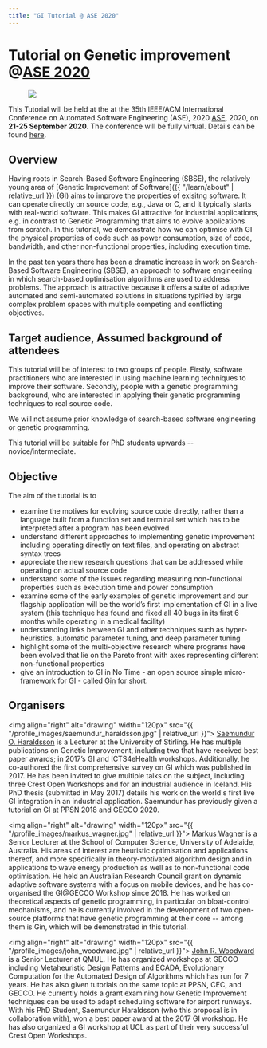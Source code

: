 ```yaml
---
title: "GI Tutorial @ ASE 2020"
---
```


# Tutorial on Genetic improvement @[ASE 2020](https://conf.researchr.org/home/ase-2020)


<figure class="figure">
  <img class="figure-img img-fluid" src="https://conf.researchr.org/getImage/ase-2020/carousel/ewvewr.jpg">
</figure>

This Tutorial will be held at the at the 35th IEEE/ACM International Conference on Automated Software Engineering (ASE), 2020 [ASE](https://conf.researchr.org/home/ase-2020), 2020, on **21-25 September 2020**. The conference will be fully virtual. Details can be found [here](https://conf.researchr.org/home/ase-2020).

## Overview

Having roots in Search-Based Software Engineering (SBSE), the relatively young area of [Genetic Improvement of Software]({{ "/learn/about" | relative_url }}) (GI) aims to improve the properties of exisitng software. It can operate directly on source code, e.g., Java or C, and it typically starts with real-world software. This makes GI attractive for industrial applications, e.g. in contrast to Genetic Programming that aims to evolve applications from scratch. In this tutorial, we demonstrate how we can optimise with GI the physical properties of code such as power consumption, size of code, bandwidth, and other non-functional properties, including execution time.

In the past ten years there has been a dramatic increase in work on Search-Based Software Engineering (SBSE), an approach to software engineering in which search-based optimisation algorithms are used to address problems. The approach is attractive because it offers a suite of adaptive automated and semi-automated solutions in situations typified by large complex problem spaces with multiple competing and conflicting objectives. 

## Target audience, Assumed background of attendees

This tutorial will be of interest to two groups of people. 
Firstly, software practitioners who are interested in using machine learning techniques to improve their software.
Secondly, people with a genetic programming background, who are interested in applying their genetic programming techniques to real source code. 

We will not assume prior knowledge of search-based software engineering or genetic programming.

This tutorial will be suitable for PhD students upwards -- novice/intermediate.

## Objective

The aim of the tutorial is to
- examine the motives for evolving source code directly, rather than a language built from a function set and terminal set which has to be interpreted after a program has been evolved
- understand different approaches to implementing genetic improvement including operating directly on text files, and operating on abstract syntax trees
- appreciate the new research questions that can be addressed while operating on actual source code
- understand some of the issues regarding measuring non-functional properties such as execution time and power consumption
- examine some of the early examples of genetic improvement and our flagship application will be the world’s first implementation of GI in a live system (this technique has found and fixed all 40 bugs in its first 6 months while operating in a medical facility)
- understanding links between GI and other techniques such as hyper-heuristics, automatic parameter tuning, and deep parameter tuning
- highlight some of the multi-objective research where programs have been evolved that lie on the Pareto front with axes representing different non-functional properties
- give an introduction to GI in No Time - an open source simple micro-framework for GI - called [Gin](https://github.com/gintool/gin) for short.

## Organisers

<img align="right"  alt="drawing" width="120px" src="{{ "/profile_images/saemundur_haraldsson.jpg" | relative_url }}">
[Saemundur O. Haraldsson](http://www.cs.stir.ac.uk/~soh/ ) is a Lecturer at the University of Stirling. He has multiple publications on Genetic Improvement, including two that have received best paper awards; in 2017’s GI and ICTS4eHealth workshops. Additionally, he co-authored the first comprehensive survey on GI which was published in 2017. He has been invited to give multiple talks on the subject, including three Crest Open Workshops and for an industrial audience in Iceland. His PhD thesis (submitted in May 2017) details his work on the world's first live GI integration in an industrial application. Saemundur has previously given a tutorial on GI at PPSN 2018 and GECCO 2020.

<img align="right"  alt="drawing" width="120px" src="{{ "/profile_images/markus_wagner.jpg" | relative_url }}">
[Markus Wagner](https://cs.adelaide.edu.au/~markus/) is a Senior Lecturer at the School of Computer Science, University of Adelaide, Australia. His areas of interest are heuristic optimisation and applications thereof, and more specifically in theory-motivated algorithm design and in applications to wave energy production as well as to non-functional code optimisation. He held an Australian Research Council grant on dynamic adaptive software systems with a focus on mobile devices, and he has co-organised the GI@GECCO Workshop since 2018. He has worked on theoretical aspects of genetic programming, in particular on bloat-control mechanisms, and he is currently involved in the development of two open-source platforms that have genetic programming at their core -- among them is Gin, which will be demonstrated in this tutorial.

<img align="right"  alt="drawing" width="120px" src="{{ "/profile_images/john_woodward.jpg" | relative_url }}">
[John R. Woodward](http://www.eecs.qmul.ac.uk/~jwoodward/ ) is a Senior Lecturer at QMUL. He has organized workshops at GECCO including Metaheuristic Design Patterns and ECADA, Evolutionary Computation for the Automated Design of Algorithms which has run for 7 years. He has also given tutorials on the same topic at PPSN, CEC, and GECCO. He currently holds a grant examining how Genetic Improvement techniques can be used to adapt scheduling software for airport runways. With his PhD Student, Saemundur Haraldsson (who this proposal is in collaboration with), won a best paper award at the 2017 GI workshop. He has also organized a GI workshop at UCL as part of their very successful Crest Open Workshops.
